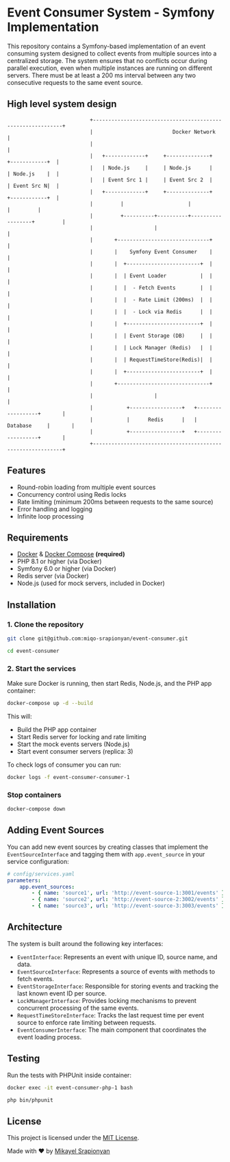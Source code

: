 # Event Consumer System - Symfony Implementation

This repository contains a Symfony-based implementation of an event consuming system designed to collect events from multiple sources into a centralized storage. The system ensures that no conflicts occur during parallel execution, even when multiple instances are running on different servers. There must be at least a 200 ms interval between any two consecutive requests to the same event source.

## High level system design
```
                           +------------------------------------------------------------+
                           |                          Docker Network                    |
                           |                                                            |
                           |   +-------------+     +--------------+     +------------+  |
                           |   | Node.js     |     | Node.js      |     | Node.js    |  |
                           |   | Event Src 1 |     | Event Src 2  |     | Event Src N|  |
                           |   +-------------+     +--------------+     +------------+  |
                           |         |                     |                  |         |
                           |         +----------+----------+------------------+         |
                           |                    |                                       |
                           |       +------------------------------+                     |
                           |       |    Symfony Event Consumer    |                     |
                           |       |  +------------------------+  |                     |
                           |       |  | Event Loader           |  |                     |
                           |       |  |  - Fetch Events        |  |                     |
                           |       |  |  - Rate Limit (200ms)  |  |                     |
                           |       |  |  - Lock via Redis      |  |                     |
                           |       |  +------------------------+  |                     |
                           |       |  | Event Storage (DB)     |  |                     |
                           |       |  | Lock Manager (Redis)   |  |                     |
                           |       |  | RequestTimeStore(Redis)|  |                     |
                           |       |  +------------------------+  |                     |
                           |       +------------------------------+                     |
                           |                    |                                       |
                           |           +-----------------+   +------------------+       |
                           |           |      Redis      |   |     Database     |       |
                           |           +-----------------+   +------------------+       |
                           +------------------------------------------------------------+

```

## Features

- Round-robin loading from multiple event sources
- Concurrency control using Redis locks
- Rate limiting (minimum 200ms between requests to the same source)
- Error handling and logging
- Infinite loop processing

## Requirements

- [Docker](https://docs.docker.com/engine/install/) & [Docker Compose](https://docs.docker.com/compose/install/) **(required)** 
- PHP 8.1 or higher (via Docker)
- Symfony 6.0 or higher (via Docker)
- Redis server (via Docker)
- Node.js (used for mock servers, included in Docker)

## Installation

### 1. Clone the repository 
```bash
git clone git@github.com:miqo-srapionyan/event-consumer.git
```
```bash
cd event-consumer
```
### 2. Start the services
Make sure Docker is running, then start Redis, Node.js, and the PHP app container:

```bash
docker-compose up -d --build
```
This will:

- Build the PHP app container
- Start Redis server for locking and rate limiting
- Start the mock events servers (Node.js)
- Start event consumer servers (replica: 3)

To check logs of consumer you can run:
```bash
docker logs -f event-consumer-consumer-1
```

### Stop containers
```bash
docker-compose down
```

## Adding Event Sources

You can add new event sources by creating classes that implement the `EventSourceInterface` and tagging them with `app.event_source` in your service configuration:

```yaml
# config/services.yaml
parameters:
    app.event_sources:
        - { name: 'source1', url: 'http://event-source-1:3001/events' }
        - { name: 'source2', url: 'http://event-source-2:3002/events' }
        - { name: 'source3', url: 'http://event-source-3:3003/events' }
```

## Architecture

The system is built around the following key interfaces:

- `EventInterface`: Represents an event with unique ID, source name, and data.
- `EventSourceInterface`: Represents a source of events with methods to fetch events.
- `EventStorageInterface`: Responsible for storing events and tracking the last known event ID per source.
- `LockManagerInterface`: Provides locking mechanisms to prevent concurrent processing of the same events.
- `RequestTimeStoreInterface`: Tracks the last request time per event source to enforce rate limiting between requests.
- `EventConsumerInterface`: The main component that coordinates the event loading process.

## Testing

Run the tests with PHPUnit inside container:

```bash
docker exec -it event-consumer-php-1 bash
```
```bash
php bin/phpunit
```
## License

This project is licensed under the [MIT License](LICENSE).

Made with ❤️ by [Mikayel Srapionyan](https://github.com/miqo-srapionyan)
